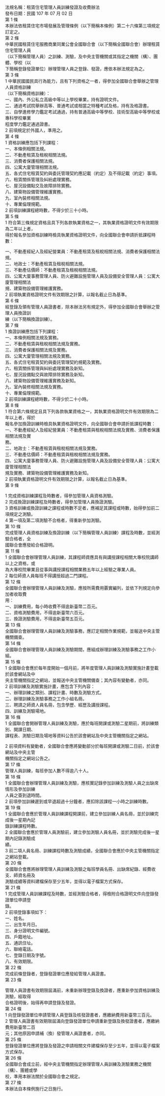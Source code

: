 法規名稱：租賃住宅管理人員訓練發證及收費辦法  
發布日期：民國 107 年 07 月 02 日  
第 1 條  
本辦法依租賃住宅市場發展及管理條例（以下簡稱本條例）第二十六條第三項規定訂定之。  
第 2 條  
中華民國租賃住宅服務商業同業公會全國聯合會（以下簡稱全國聯合會）辦理租賃住宅管理人員  
（以下簡稱管理人員）之訓練、測驗，及中央主管機關或其指定之機關（構）、團體、學校（以  
下簡稱登錄發證單位）辦理管理人員之登錄、發證，應依本辦法規定為之。  
第 3 條  
1 中華民國國民具行為能力，且有下列資格之一者，得參加全國聯合會舉辦之管理人員資格訓練  
（以下簡稱資格訓練）：  
一、國內、外公私立高級中等以上學校畢業，持有證明文件。  
二、通過考試院舉辦高等、普通考試或相當之特種考試及格，持有及格證書。  
三、自學進修學力鑑定考試通過，持有普通高級中等學校、技術型高級中等學校或專科學校畢業  
程度學力鑑定通過證書。  
2 前項規定於外國人，準用之。  
第 4 條  
1 資格訓練應包括下列課程：  
一、本條例相關法規。  
二、不動產租賃及租稅相關法規。  
三、消費者保護相關法規。  
四、公寓大廈管理相關法規。  
五、各式住宅租賃契約與委託管理契約應記載（約定）及不得記載（約定）事項。  
六、租賃關係管理及糾紛處理實務。  
七、屋況設備點交及故障排除實務。  
八、建築物設備管理維護實務。  
九、室內裝修相關法規。  
十、專業倫理規範。  
2 前項訓練課程總時數，不得少於三十小時。  
第 5 條  
1 符合第三條規定資格且具下列各款執業資格之一，其執業資格證明文件有效期限為二年以上者，  
得於報名參加資格訓練時檢具執業資格證明文件，向全國聯合會申請折抵課程時數：  


一、不動產經紀人及經紀營業員：不動產租賃及租稅相關法規、消費者保護相關法規。  
二、地政士：不動產租賃及租稅相關法規。  
三、不動產估價師：不動產租賃及租稅相關法規。  
四、公寓大廈事務管理人員、防火避難設施管理人員及設備安全管理人員：公寓大廈管理相關法  
規、建築物設備管理維護實務。  
2 前項執業資格證明文件有效期限之計算，以報名截止日為基準。  
第 6 條  
經登錄及領有管理人員證書者，除本辦法另有規定外，得參加全國聯合會舉辦之管理人員換證訓  
練（以下簡稱換證訓練）。  
第 7 條  
1 換證訓練應包括下列課程：  
一、本條例相關法規及實務。  
二、不動產租賃與租稅相關法規及實務。  
三、消費者保護相關法規及實務。  
四、公寓大廈管理相關法規及實務。  
五、各式住宅租賃契約與委託管理契約規範及實務。  
六、租賃關係管理與糾紛處理實務及新知。  
七、屋況設備點交與故障排除實務及新知。  
八、建築物設備管理維護實務及新知。  
九、室內裝修相關法規及實務。  
十、專業倫理規範。  
2 前項訓練課程總時數，不得少於二十小時。  
第 8 條  
1 符合第六條規定且具下列各款執業資格之一，其執業資格證明文件有效期限為二年以上者，得於  
報名參加換證訓練時檢具執業資格證明文件，向全國聯合會申請折抵課程時數：  
一、不動產經紀人及經紀營業員：不動產租賃與租稅相關法規及實務、消費者保護相關法規及實  
務。  
二、地政士：不動產租賃與租稅相關法規及實務。  
三、不動產估價師：不動產租賃與租稅相關法規及實務。  
四、公寓大廈事務管理人員、防火避難設施管理人員及設備安全管理人員：公寓大廈管理相關法  
規及實務、建築物設備管理維護實務及新知。  
2 前項執業資格證明文件有效期限之計算，以報名截止日為基準。  
第 9 條  


1 完成資格訓練課程及時數者，得參加管理人員資格測驗。  
2 完成換證訓練課程及時數者，得參加管理人員換證測驗。  
3 資格訓練或換證訓練之課程或時數不足者，應補足其課程或時數，始得參加前二項規定之測驗。  
4 第一項及第二項測驗不合格者，得重新參加測驗。  
第 10 條  
完成管理人員資格訓練及換證訓練（以下簡稱管理人員訓練）課程及時數，並經測驗合格者，全  
國聯合會應發給合格證明。  
第 11 條  
1 全國聯合會辦理管理人員訓練，其課程師資應具有與講授課程相關大專校院講師以上之資格，或  
為大專校院畢業且從事與講授課程相關業務五年以上經驗之專業人員。  
2 每位師資人員每班不得講授超過二門課程。  
第 12 條  
全國聯合會辦理管理人員訓練及測驗，應按所需費用覈實編列，並依下列規定向參加者收取費  
用：  
一、訓練費用，每小時收費不得逾新臺幣二百元。  
二、資格測驗費用，不得逾新臺幣六百元。  
三、換證測驗費用，不得逾新臺幣五百元。  
第 13 條  
全國聯合會辦理管理人員訓練及測驗事務，應訂定相關作業規範，並報送中央主管機關備查。  
第 14 條  
全國聯合會辦理管理人員訓練及測驗期間，應組成辦理訓練及測驗事務之工作小組。  
第 15 條  
1 全國聯合會應於每年度開始一個月前，將年度管理人員訓練及測驗實施計畫登載於該會網站及中  
央主管機關指定之網站，並報送中央主管機關備查；其內容有變動者，亦同。  
2 前項訓練及測驗實施計畫，應包含下列內容：  
一、辦理訓練之類別、課程計畫、時數及測驗方式。  
二、辦理訓練及測驗事務之工作小組名冊。  
三、聘請之師資人員名冊，包含學歷、經歷及講授課程。  
四、訓練及測驗場地。  
第 16 條  
1 全國聯合會開辦管理人員訓練及測驗，應於每班開課或測驗二星期前，將訓練類別、開課日期、  
課程表、測驗日期及場地等資料公告於該會網站及中央主管機關指定之網站。  


2 前項資料有變動者，全國聯合會應將變動部分於每班開課或測驗二日前，於該會網站及中央主管  
機關指定之網站公告之。  
第 17 條  
管理人員訓練，每班參加人數不得逾八十人。  
第 18 條  
1 全國聯合會辦理管理人員訓練及測驗，應核實記錄參加訓練及測驗人員之出缺席情形及參加訓練  
人員之簽到退時間。  
2 前項參加訓練遲到或早退超過十分鐘者，應扣除該課程一小時之訓練時數。  
第 19 條  
1 全國聯合會應於管理人員訓練課程開課前，建立參加訓練人員名冊，並於訓練完成後一星期內記  
錄訓練課程時數。  
2 全國聯合會應於管理人員測驗前，建立參加測驗人員名冊，並於測驗完成後一星期內記錄測驗成  
績。  
3 前二項人員名冊、訓練課程時數及測驗成績，全國聯合會應於中央主管機關指定之網站登載。  
第 20 條  
全國聯合會應將辦理管理人員訓練及測驗之每班學員名冊、出缺席紀錄、經費收支、師資名冊及  
測驗成績等資料建檔保存至少五年，並得以電子檔案方式保存。  
第 21 條  
1 完成管理人員訓練課程及時數，並經測驗合格者，得檢附合格證明文件向登錄發證單位申請登  
錄。  
2 前項登錄事項如下：  
一、姓名。  
二、出生年月日。  
三、身分證明文件編號。  
四、戶籍地址。  
五、通訊住址。  
六、聯絡電話。  
七、登錄日期及字號。  
八、有效期限。  
第 22 條  
完成前條登錄者，登錄發證單位應發給管理人員證書。  
第 23 條  


管理人員證書有效期限屆滿前，未重新辦理登錄及換證者，應重新參加資格訓練及測驗，經取得  
合格證明後，始得再申請登錄及發證。  
第 24 條  
1 向登錄發證單位申請管理人員登錄及核發證書者，應繳納費用新臺幣三百元。  
2 管理人員證書有效期限屆滿向登錄發證單位申請重新登錄及換發證書者，應繳納費用新臺幣二百  
元；其他原因申請補（換）發管理人員證書者，亦同。  
第 25 條  
登錄發證單位應將登錄及發證之申請相關文件建檔保存至少五年，並得以電子檔案方式保存。  
第 26 條  
全國聯合會成立前，經中央主管機關指定辦理管理人員訓練及測驗業務之機關（構）、團體或學  
校，準用本辦法關於全國聯合會之規定。  
第 27 條  
本辦法自本條例施行之日施行。  



